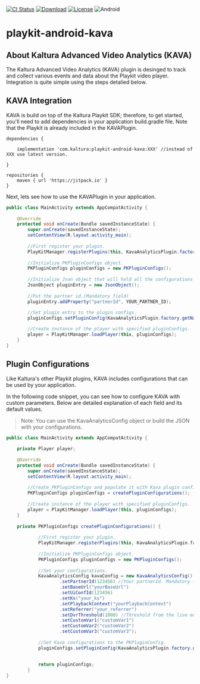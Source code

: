 [![CI Status](https://travis-ci.org/kaltura/playkit-android-kava.svg?branch=develop)](https://travis-ci.org/kaltura/playkit-android-kava)
[![Download](https://img.shields.io/maven-central/v/com.kaltura.playkit/kavaplugin?label=Download)](https://search.maven.org/artifact/com.kaltura.playkit/kavasplugin)
[![License](https://img.shields.io/badge/license-AGPLv3-black.svg)](https://github.com/kaltura/playkit-android-kava/blob/master/LICENSE)
![Android](https://img.shields.io/badge/platform-android-green.svg)

# playkit-android-kava

## About Kaltura Advanced Video Analytics (KAVA)

The Kaltura Advanced Video Analytics (KAVA) plugin is desinged to track and collect various events and data about the Playkit video player. Integration is quite simple using the steps detalied below.

## KAVA Integration  

KAVA is build on top of the Kaltura Playkit SDK; therefore, to get started, you'll need to add dependencies in your application build.gradle file. Note that the Playkit is already included in the KAVAPlugin.

```
dependencies {

    implementation 'com.kaltura:playkit-android-kava:XXX' //instead of XXX use latest version. 
   
}

repositories {
    maven { url 'https://jitpack.io' }
}
```

Next, lets see how to use the KAVAPlugin in your application.

```java
public class MainActivity extends AppCompatActivity {
    
    @Override
    protected void onCreate(Bundle savedInstanceState) {
        super.onCreate(savedInstanceState);
        setContentView(R.layout.activity_main);
        
        //First register your plugin.
        PlayKitManager.registerPlugins(this, KavaAnalyticsPlugin.factory);
        
        //Initialize PKPluginConfigs object.
        PKPluginConfigs pluginConfigs = new PKPluginConfigs();
        
        //Initialize Json object that will hold all the configurations for the plugin.
        JsonObject pluginEntry = new JsonObject();
        
        //Put the partner id.(Mandatory field)
        pluginEntry.addProperty("partnerId", YOUR_PARTNER_ID);
        
        //Set plugin entry to the plugin configs.
        pluginConfigs.setPluginConfig(KavaAnalyticsPlugin.factory.getName(), pluginEntry);

        //Create instance of the player with specified pluginConfigs.
        player = PlayKitManager.loadPlayer(this, pluginConfigs);
    }    
}
```

## Plugin Configurations  

Like Kaltura's other Playkit plugins, KAVA includes configurations that can be used by your application.  

In the following code snippet, you can see how to configure KAVA with custom parameters. Below are detailed explanation of each field and its default values.

>Note: You can use the KavaAnalyticsConfig object or build the JSON with your configurations. 

```java
public class MainActivity extends AppCompatActivity {
    
    private Player player;
    
    @Override
    protected void onCreate(Bundle savedInstanceState) {
        super.onCreate(savedInstanceState);
        setContentView(R.layout.activity_main);
        
        //Create PKPluginConfigs and populate it with Kava plugin configurations.
        PKPluginConfigs pluginConfigs = createPluginConfigurations();
        
        //Create instance of the player with specified pluginConfigs.
        player = PlayKitManager.loadPlayer(this, pluginConfigs);
    }
    
    private PKPluginConfigs createPluginConfigurations() {
    
            //First register your plugin.
            PlayKitManager.registerPlugins(this, KavaAnalyticsPlugin.factory);
    
            //Initialize PKPluginConfigs object.
            PKPluginConfigs pluginConfigs = new PKPluginConfigs();
    
            //Set your configurations.
            KavaAnalyticsConfig kavaConfig = new KavaAnalyticsConfig()
                    .setPartnerId(123456) //Your partnerId. Mandatory field!
                    .setBaseUrl("yourBaseUrl")
                    .setUiConfId(123456)
                    .setKs("your_ks")
                    .setPlaybackContext("yourPlaybackContext")
                    .setReferrer("your_referrer")
                    .setDvrThreshold(1000) //Threshold from the live edge.
                    .setCustomVar1("customVar1")
                    .setCustomVar2("customVar2")
                    .setCustomVar3("customVar3");
    
            //Set Kava configurations to the PKPluginConfig.
            pluginConfigs.setPluginConfig(KavaAnalyticsPlugin.factory.getName(), kavaConfig);
    
            
            return pluginConfigs;
        }
}

```
